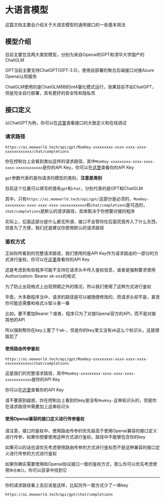 # 大语言模型
这篇文档主要会介绍关于大语言模型的通用接口的一些基本用法


## 模型介绍
目前主要包含两大类型模型，分别为来自Openai的GPT和清华大学国产的ChatGLM

GPT当前主要支持ChatGPT(GPT-3.5)，使用自部署的聚合后端接口对接Azure Openai认知服务

ChatGLM使用的是ChatGLM6B的int4量化模式运行，效果目前不如ChatGPT，但是完全自行部署，具有更好的安全性和隐私性

## 接口定义
以ChatGPT为例，你可以在[这里](https://ai.moeworld.tech/chat/gpt)查看接口的大致定义和在线调试

### 请求路径
```
https://ai.moeworld.tech/api/gpt/MoeKey-xxxxxxxxx-xxxx-xxxx-xxxx-xxxxxxxxxxxx/chat/completions
```
你在控制台上会看到类似这样的请求路径，其中`MoeKey-xxxxxxxxx-xxxx-xxxx-xxxx-xxxxxxxxxxxx`是你的API Key，你可以在[这里](https://ai.moeworld.tech/page/dashboard)查看你的API Key

`gpt`参数代表的是你请求的模型的类别，**注意是类别**

目前这个位置可以填写的值有`gpt`和`chat`，分别代表的是GPT和ChatGLM

其中，只有`https://ai.moeworld.tech/api/gpt/`这部分是必须的，`MoeKey-xxxxxxxxx-xxxx-xxxx-xxxx-xxxxxxxxxxxx`和`chat/completions`是可选的，`chat/completions`是默认的请求路径，具体取决于你想要对接的程序

实际上，后面这部分是什么都无所谓，接口不会管你在后面究竟传入了什么东西，但是为了方便，我们还是建议你使用默认的请求路径

### 鉴权方式
正如你所看到的完整请求路径，我们使用的是API Key作为请求路由的一部分的方式进行鉴权，你可以在[这里](https://ai.moeworld.tech/page/dashboard)查看你的API Key

这是考虑到有些程序可能不支持在请求头中传入鉴权信息，或者是强制要求使用Authorization: Bearer sk-xxx的格式

为了防止出现格式上出现预期之外的情况，所以我们使用了这种方式进行鉴权

毕竟，大多数程序当中，请求的路径是可以被随便修改的，而请求头却不是，甚至你可能还需要和格式斗智斗勇一番

比如，要不要加Bearer？或者，程序只为了对接Openai官方的API，而不是对接其他的API

所以强制帮你在key上塞了个sk-，但是你的key里又没有sk这么个标识头，这就很尴尬了

#### 使用路由传参鉴权
```
https://ai.moeworld.tech/api/gpt/MoeKey-xxxxxxxxx-xxxx-xxxx-xxxx-xxxxxxxxxxxx/chat/completions
```
这是我们的完整请求路径，其中`MoeKey-xxxxxxxxx-xxxx-xxxx-xxxx-xxxxxxxxxxxx`是你的API Key

你可以在[这里](https://ai.moeworld.tech/page/dashboard)查看你的API Key

请不要感到疑惑，你在控制台上看到的key是没有`MoeKey-`这串标识头的，但是你在请求路径中需要加上这串标识头

#### 使用Openai兼容的接口定义进行传参鉴权
请注意，接口的鉴权中，使用路由传参的优先级高于使用Openai兼容的接口定义进行传参，如果你想要使用这种方式进行鉴权，路径中不能够包含你的key

如果可以的话也请优先考虑使用路由传参的方式进行鉴权而不是这种兼容的接口定义进行传参的方式进行鉴权

如果你确实需要使用和Openai协议接口一致的鉴权方式，那么你可以优先考虑使用`聚合接口`，你可以目录中找到它

---

你的请求路径看上去应该是这样，比起另外一致方式少了一串key

```
https://ai.moeworld.tech/api/gpt/chat/completions
```

